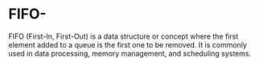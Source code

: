 # FIFO-
FIFO (First-In, First-Out) is a data structure or concept where the first element added to a queue is the first one to be removed. It is commonly used in data processing, memory management, and scheduling systems.
